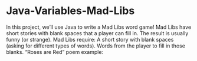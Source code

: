 # Java-Variables-Mad-Libs
In this project, we’ll use Java to write a Mad Libs word game! Mad Libs have short stories with blank spaces that a player can fill in. The result is usually funny (or strange).  Mad Libs require:  A short story with blank spaces (asking for different types of words). Words from the player to fill in those blanks. “Roses are Red” poem example:
